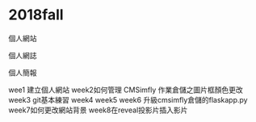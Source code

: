 # 2018fall
個人網站

個人網誌

個人簡報

wee1 建立個人網站
week2如何管理 CMSimfly 作業倉儲之圖片框顏色更改
week3 git基本練習
week4
week5
week6 升級cmsimfly倉儲的flaskapp.py
week7如何更改網站背景
week8在reveal投影片插入影片

